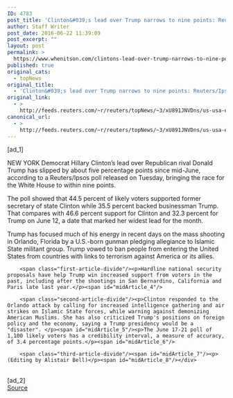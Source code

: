 ```yaml
---
ID: 4783
post_title: 'Clinton&#039;s lead over Trump narrows to nine points: Reuters/Ipsos'
author: Staff Writer
post_date: 2016-06-22 11:39:09
post_excerpt: ""
layout: post
permalink: >
  https://www.whenitson.com/clintons-lead-over-trump-narrows-to-nine-points-reutersipsos/
published: true
original_cats:
  - topNews
original_title:
  - 'Clinton&#039;s lead over Trump narrows to nine points: Reuters/Ipsos'
original_link:
  - >
    http://feeds.reuters.com/~r/reuters/topNews/~3/xU891JNVDns/us-usa-election-poll-idUSKCN0Z72ZE
canonical_url:
  - >
    http://feeds.reuters.com/~r/reuters/topNews/~3/xU891JNVDns/us-usa-election-poll-idUSKCN0Z72ZE
---
```

 [ad_1]
<br><div id="articleText">
<span id="midArticle_start"/>

<span id="midArticle_0"/><span class="focusParagraph" readability="6"><p><span class="articleLocation">NEW YORK</span> Democrat Hillary Clinton’s lead over Republican rival Donald Trump has slipped by about five percentage points since mid-June, according to a Reuters/Ipsos poll released on Tuesday, bringing the race for the White House to within nine points. </p></span><span id="midArticle_1"/><p>The poll showed that 44.5 percent of likely voters supported former secretary of state Clinton while 35.5 percent backed businessman Trump. That compares with 46.6 percent support for Clinton and 32.3 percent for Trump on June 12, a date that marked her widest lead for the month.</p><span id="midArticle_2"/><p>Trump has focused much of his energy in recent days on the mass shooting in Orlando, Florida by a U.S.-born gunman pledging allegiance to Islamic State militant group. Trump vowed to ban people from entering the United States from countries with links to terrorism against America or its allies.</p><span id="midArticle_3"/>
        
        <span class="first-article-divide"/><p>Hardline national security proposals have help Trump win increased support from voters in the past, including after the shootings in San Bernardino, California and Paris late last year.</p><span id="midArticle_4"/>
        
        <span class="second-article-divide"/><p>Clinton responded to the Orlando attack by calling for increased intelligence gathering and air strikes on Islamic State forces, while warning against demonizing American Muslims. She has also criticized Trump's positions on foreign policy and the economy, saying a Trump presidency would be a "disaster". </p><span id="midArticle_5"/><p>The June 17-21 poll of 1,100 likely voters has a credibility interval, a measure of accuracy, of 3.4 percentage points.</p><span id="midArticle_6"/>
        
        <span class="third-article-divide"/><span id="midArticle_7"/><p> (Editing by Alistair Bell)</p><span id="midArticle_8"/></div>
<br>[ad_2]
<br><a href="http://feeds.reuters.com/~r/reuters/topNews/~3/xU891JNVDns/us-usa-election-poll-idUSKCN0Z72ZE">Source </a>